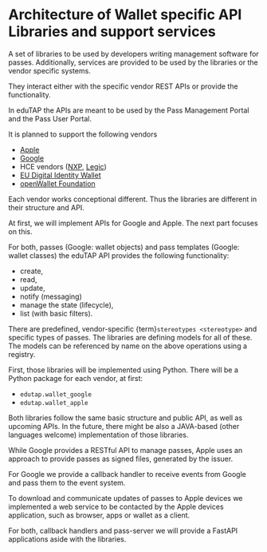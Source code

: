 # Architecture of Wallet specific API Libraries and support services

A set of libraries to be used by developers writing management software for passes.
Additionally, services are provided to be used by the libraries or the vendor specific systems.

They interact either with the specific vendor REST APIs or provide the functionality.

In eduTAP the APIs are meant to be used by the Pass Management Portal and the Pass User Portal.

It is planned to support the following vendors

- [Apple](https://www.apple.com/wallet/)
- [Google](https://wallet.google/)
- HCE vendors ([NXP](https://www.nxp.com/products/rfid-nfc:RFID-NFC), [Legic](https://www.legic.com/partners-services/wallet-program))
- [EU Digital Identity Wallet](https://eudiwalletconsortium.org/)
- [openWallet Foundation](https://openwallet.foundation/)

Each vendor works conceptional different.
Thus the libraries are different in their structure and API.

At first, we will implement APIs for Google and Apple.
The next part focuses on this.

For both, passes (Google: wallet objects) and pass templates (Google: wallet classes) the eduTAP API provides the following functionality:
- create,
- read,
- update,
- notify (messaging)
- manage the state (lifecycle),
- list (with basic filters).

There are predefined, vendor-specific {term}`stereotypes <stereotype>` and specific types of passes.
The libraries are defining models for all of these.
The models can be referenced by name on the above operations using a registry.

First, those libraries will be implemented using Python.
There will be a Python package for each vendor, at first:

- `edutap.wallet_google`
- `edutap.wallet_apple`

Both libraries follow the same basic structure and public API, as well as upcoming APIs.
In the future, there might be also a JAVA-based (other languages welcome) implementation of those libraries.

While Google provides a RESTful API to manage passes, Apple uses an approach to provide passes as signed files, generated by the issuer.

For Google we provide a callback handler to receive events from Google and pass them to the event system.

To download and communicate updates of passes to Apple devices we implemented a web service to be contacted by the Apple devices application, such as browser, apps or wallet as a client.

For both, callback handlers and pass-server we will provide a FastAPI applications aside with the libraries.

